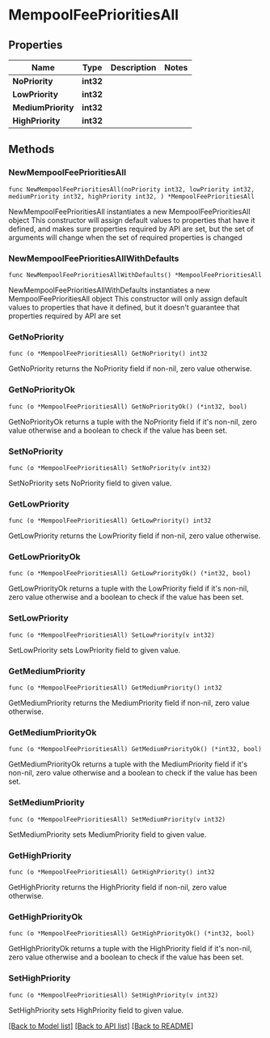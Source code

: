 # MempoolFeePrioritiesAll

## Properties

Name | Type | Description | Notes
------------ | ------------- | ------------- | -------------
**NoPriority** | **int32** |  | 
**LowPriority** | **int32** |  | 
**MediumPriority** | **int32** |  | 
**HighPriority** | **int32** |  | 

## Methods

### NewMempoolFeePrioritiesAll

`func NewMempoolFeePrioritiesAll(noPriority int32, lowPriority int32, mediumPriority int32, highPriority int32, ) *MempoolFeePrioritiesAll`

NewMempoolFeePrioritiesAll instantiates a new MempoolFeePrioritiesAll object
This constructor will assign default values to properties that have it defined,
and makes sure properties required by API are set, but the set of arguments
will change when the set of required properties is changed

### NewMempoolFeePrioritiesAllWithDefaults

`func NewMempoolFeePrioritiesAllWithDefaults() *MempoolFeePrioritiesAll`

NewMempoolFeePrioritiesAllWithDefaults instantiates a new MempoolFeePrioritiesAll object
This constructor will only assign default values to properties that have it defined,
but it doesn't guarantee that properties required by API are set

### GetNoPriority

`func (o *MempoolFeePrioritiesAll) GetNoPriority() int32`

GetNoPriority returns the NoPriority field if non-nil, zero value otherwise.

### GetNoPriorityOk

`func (o *MempoolFeePrioritiesAll) GetNoPriorityOk() (*int32, bool)`

GetNoPriorityOk returns a tuple with the NoPriority field if it's non-nil, zero value otherwise
and a boolean to check if the value has been set.

### SetNoPriority

`func (o *MempoolFeePrioritiesAll) SetNoPriority(v int32)`

SetNoPriority sets NoPriority field to given value.


### GetLowPriority

`func (o *MempoolFeePrioritiesAll) GetLowPriority() int32`

GetLowPriority returns the LowPriority field if non-nil, zero value otherwise.

### GetLowPriorityOk

`func (o *MempoolFeePrioritiesAll) GetLowPriorityOk() (*int32, bool)`

GetLowPriorityOk returns a tuple with the LowPriority field if it's non-nil, zero value otherwise
and a boolean to check if the value has been set.

### SetLowPriority

`func (o *MempoolFeePrioritiesAll) SetLowPriority(v int32)`

SetLowPriority sets LowPriority field to given value.


### GetMediumPriority

`func (o *MempoolFeePrioritiesAll) GetMediumPriority() int32`

GetMediumPriority returns the MediumPriority field if non-nil, zero value otherwise.

### GetMediumPriorityOk

`func (o *MempoolFeePrioritiesAll) GetMediumPriorityOk() (*int32, bool)`

GetMediumPriorityOk returns a tuple with the MediumPriority field if it's non-nil, zero value otherwise
and a boolean to check if the value has been set.

### SetMediumPriority

`func (o *MempoolFeePrioritiesAll) SetMediumPriority(v int32)`

SetMediumPriority sets MediumPriority field to given value.


### GetHighPriority

`func (o *MempoolFeePrioritiesAll) GetHighPriority() int32`

GetHighPriority returns the HighPriority field if non-nil, zero value otherwise.

### GetHighPriorityOk

`func (o *MempoolFeePrioritiesAll) GetHighPriorityOk() (*int32, bool)`

GetHighPriorityOk returns a tuple with the HighPriority field if it's non-nil, zero value otherwise
and a boolean to check if the value has been set.

### SetHighPriority

`func (o *MempoolFeePrioritiesAll) SetHighPriority(v int32)`

SetHighPriority sets HighPriority field to given value.



[[Back to Model list]](../README.md#documentation-for-models) [[Back to API list]](../README.md#documentation-for-api-endpoints) [[Back to README]](../README.md)


